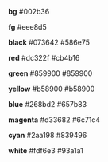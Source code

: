 **bg**
#002b36

**fg**
#eee8d5

**black**
#073642
#586e75

**red**
#dc322f
#cb4b16

**green**
#859900
#859900

**yellow**
#b58900
#b58900

**blue**
#268bd2
#657b83

**magenta**
#d33682
#6c71c4

**cyan**
#2aa198
#839496

**white**
#fdf6e3
#93a1a1

